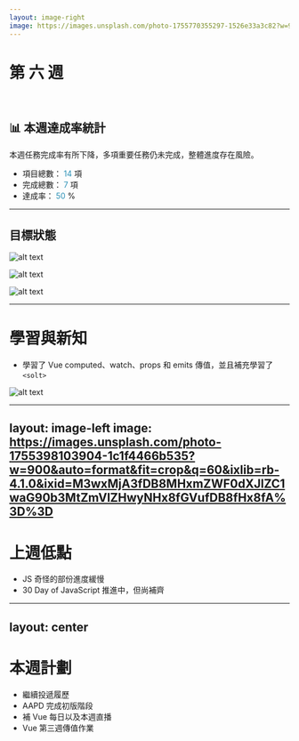 ```yaml
---
layout: image-right
image: https://images.unsplash.com/photo-1755770355297-1526e33a3c82?w=900&auto=format&fit=crop&q=60&ixlib=rb-4.1.0&ixid=M3wxMjA3fDB8MHxmZWF0dXJlZC1waG90b3MtZmVlZHwyfHx8ZW58MHx8fHx8
---
```


# 第 六 週

<br/>

## 📊 本週達成率統計

本週任務完成率有所下降，多項重要任務仍未完成，整體進度存在風險。

- 項目總數：<span v-click> 14 </span> 項
- 完成總數：<span v-click> 7 </span> 項
- 達成率：<span v-click v-mark.circle.orange="3"> 50 </span> %

<style>
  span {
    color: #2B90B6;
  }
</style>

<!-- 大家安安

[click] 上週總項目為 14 項

[click] 實際完成總數為 7 項

[click] 達成率為 50% 較上週下降，接著說明一下上週的細項
 -->

---

## 目標狀態

<div class="grid grid-cols-2 gap-x-4">
<div v-click>

![alt text](/week7-p1.png)

</div>
<div v-click>

![alt text](/week7-p2.png)
</div>
<div v-click>

![alt text](/week7-p3.png)

</div>

</div>

<!--
[click] 上週主要去面試，然後繼續投幾間。

[click] vue 的部份正在補前面的每日任務以及相關的知識點筆記，並且完成了第二週的作業

[click] aapd 的部份的話有淺切了一些區塊，預計本週完成初稿

-->

---

# 學習與新知

<v-clicks>

- 學習了 Vue computed、watch、props 和 emits 傳值，並且補充學習了 `<solt>`

![alt text](/week7-watch.png)

</v-clicks>

<!--
[click] 上週學習了一些 vue 的黑魔法們，以及父傳子、子傳父的觀念
[click] 

-->

---
layout: image-left
image: https://images.unsplash.com/photo-1755398103904-1c1f4466b535?w=900&auto=format&fit=crop&q=60&ixlib=rb-4.1.0&ixid=M3wxMjA3fDB8MHxmZWF0dXJlZC1waG90b3MtZmVlZHwyNHx8fGVufDB8fHx8fA%3D%3D
---

# 上週低點

- JS 奇怪的部份進度緩慢
- 30 Day of JavaScript 推進中，但尚補齊

<!--
[click] 上週低點的話，一樣是在 JS 奇怪的部份影音學習、和 30 Day JS 進度還沒補到目標內
[click] 但至少有把 Vue 第二週作業完成，有一點推進了
 -->

---
layout: center
---
# 本週計劃

- 繼續投遞履歷
- AAPD 完成初版階段
- 補 Vue 每日以及本週直播
- Vue 第三週傳值作業

